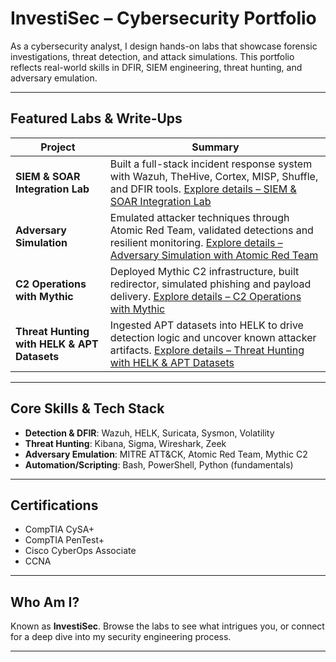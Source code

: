 # InvestiSec – Cybersecurity Portfolio

As a cybersecurity analyst, I design hands-on labs that showcase forensic investigations, threat detection, and attack simulations. This portfolio reflects real-world skills in DFIR, SIEM engineering, threat hunting, and adversary emulation.

---

## Featured Labs & Write-Ups

| Project | Summary |
|---------|---------|
| **SIEM & SOAR Integration Lab** | Built a full-stack incident response system with Wazuh, TheHive, Cortex, MISP, Shuffle, and DFIR tools. [Explore details – SIEM & SOAR Integration Lab](./SIEM%20%26%20SOAR%20Integration%20Lab/README.md)
| **Adversary Simulation** | Emulated attacker techniques through Atomic Red Team, validated detections and resilient monitoring. [Explore details – Adversary Simulation with Atomic Red Team](./Adversary%20Simulation%20with%20Atomic%20Red%20Team/README.md)
| **C2 Operations with Mythic** | Deployed Mythic C2 infrastructure, built redirector, simulated phishing and payload delivery. [Explore details – C2 Operations with Mythic](./C2%20Operations%20with%20Mythic/README.md)
| **Threat Hunting with HELK & APT Datasets** | Ingested APT datasets into HELK to drive detection logic and uncover known attacker artifacts. [Explore details – Threat Hunting with HELK & APT Datasets](./Threat%20Hunting%20with%20HELK%20%26%20APT%20Datasets/README.md)

---

## Core Skills & Tech Stack

- **Detection & DFIR**: Wazuh, HELK, Suricata, Sysmon, Volatility  
- **Threat Hunting**: Kibana, Sigma, Wireshark, Zeek  
- **Adversary Emulation**: MITRE ATT&CK, Atomic Red Team, Mythic C2  
- **Automation/Scripting**: Bash, PowerShell, Python (fundamentals)

---

## Certifications

- CompTIA CySA+  
- CompTIA PenTest+  
- Cisco CyberOps Associate  
- CCNA

---

## Who Am I?

Known as **InvestiSec**. Browse the labs to see what intrigues you, or connect for a deep dive into my security engineering process.

---


